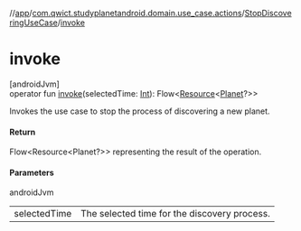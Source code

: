 //[app](../../../index.md)/[com.qwict.studyplanetandroid.domain.use_case.actions](../index.md)/[StopDiscoveringUseCase](index.md)/[invoke](invoke.md)

# invoke

[androidJvm]\
operator fun [invoke](invoke.md)(selectedTime: [Int](https://kotlinlang.org/api/latest/jvm/stdlib/kotlin/-int/index.html)): Flow&lt;[Resource](../../com.qwict.studyplanetandroid.common/-resource/index.md)&lt;[Planet](../../com.qwict.studyplanetandroid.domain.model/-planet/index.md)?&gt;&gt;

Invokes the use case to stop the process of discovering a new planet.

#### Return

Flow<Resource<Planet?>> representing the result of the operation.

#### Parameters

androidJvm

| | |
|---|---|
| selectedTime | The selected time for the discovery process. |

